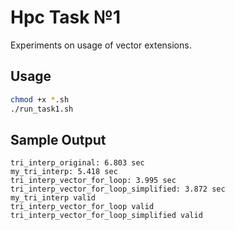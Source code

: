 # Hpc Task №1
Experiments on usage of vector extensions.

## Usage
```sh
chmod +x *.sh
./run_task1.sh
```

## Sample Output
```
tri_interp_original: 6.803 sec
my_tri_interp: 5.418 sec
tri_interp_vector_for_loop: 3.995 sec
tri_interp_vector_for_loop_simplified: 3.872 sec
my_tri_interp valid
tri_interp_vector_for_loop valid
tri_interp_vector_for_loop_simplified valid
```
